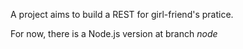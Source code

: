 A project aims to build a REST for girl-friend's pratice.

For now, there is a Node.js version at branch *node*
